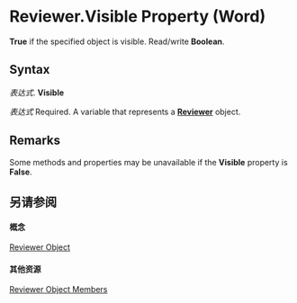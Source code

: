 
# Reviewer.Visible Property (Word)

 **True** if the specified object is visible. Read/write **Boolean**.


## Syntax

 _表达式_. **Visible**

 _表达式_ Required. A variable that represents a **[Reviewer](d7824ac4-d62a-b8f8-a80c-6999a999456c.md)** object.


## Remarks

Some methods and properties may be unavailable if the  **Visible** property is **False**.


## 另请参阅


#### 概念


[Reviewer Object](d7824ac4-d62a-b8f8-a80c-6999a999456c.md)
#### 其他资源


[Reviewer Object Members](http://msdn.microsoft.com/library/d0d4914e-c218-e0e8-3e6b-6e04f4f56991%28Office.15%29.aspx)